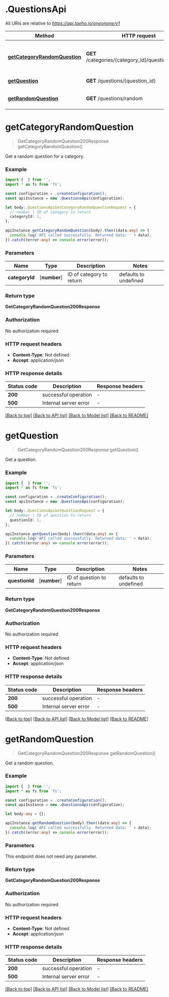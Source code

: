 # .QuestionsApi

All URIs are relative to *https://api.taeho.io/oneonone/v1*

Method | HTTP request | Description
------------- | ------------- | -------------
[**getCategoryRandomQuestion**](QuestionsApi.md#getCategoryRandomQuestion) | **GET** /categories/{category_id}/questions/random | Get a random question for a category
[**getQuestion**](QuestionsApi.md#getQuestion) | **GET** /questions/{question_id} | Get a question
[**getRandomQuestion**](QuestionsApi.md#getRandomQuestion) | **GET** /questions/random | Get a random question


# **getCategoryRandomQuestion**
> GetCategoryRandomQuestion200Response getCategoryRandomQuestion()

Get a random question for a category.

### Example


```typescript
import {  } from '';
import * as fs from 'fs';

const configuration = .createConfiguration();
const apiInstance = new .QuestionsApi(configuration);

let body:.QuestionsApiGetCategoryRandomQuestionRequest = {
  // number | ID of category to return
  categoryId: 1,
};

apiInstance.getCategoryRandomQuestion(body).then((data:any) => {
  console.log('API called successfully. Returned data: ' + data);
}).catch((error:any) => console.error(error));
```


### Parameters

Name | Type | Description  | Notes
------------- | ------------- | ------------- | -------------
 **categoryId** | [**number**] | ID of category to return | defaults to undefined


### Return type

**GetCategoryRandomQuestion200Response**

### Authorization

No authorization required

### HTTP request headers

 - **Content-Type**: Not defined
 - **Accept**: application/json


### HTTP response details
| Status code | Description | Response headers |
|-------------|-------------|------------------|
**200** | successful operation |  -  |
**500** | Internal server error |  -  |

[[Back to top]](#) [[Back to API list]](README.md#documentation-for-api-endpoints) [[Back to Model list]](README.md#documentation-for-models) [[Back to README]](README.md)

# **getQuestion**
> GetCategoryRandomQuestion200Response getQuestion()

Get a question.

### Example


```typescript
import {  } from '';
import * as fs from 'fs';

const configuration = .createConfiguration();
const apiInstance = new .QuestionsApi(configuration);

let body:.QuestionsApiGetQuestionRequest = {
  // number | ID of question to return
  questionId: 1,
};

apiInstance.getQuestion(body).then((data:any) => {
  console.log('API called successfully. Returned data: ' + data);
}).catch((error:any) => console.error(error));
```


### Parameters

Name | Type | Description  | Notes
------------- | ------------- | ------------- | -------------
 **questionId** | [**number**] | ID of question to return | defaults to undefined


### Return type

**GetCategoryRandomQuestion200Response**

### Authorization

No authorization required

### HTTP request headers

 - **Content-Type**: Not defined
 - **Accept**: application/json


### HTTP response details
| Status code | Description | Response headers |
|-------------|-------------|------------------|
**200** | successful operation |  -  |
**500** | Internal server error |  -  |

[[Back to top]](#) [[Back to API list]](README.md#documentation-for-api-endpoints) [[Back to Model list]](README.md#documentation-for-models) [[Back to README]](README.md)

# **getRandomQuestion**
> GetCategoryRandomQuestion200Response getRandomQuestion()

Get a random question.

### Example


```typescript
import {  } from '';
import * as fs from 'fs';

const configuration = .createConfiguration();
const apiInstance = new .QuestionsApi(configuration);

let body:any = {};

apiInstance.getRandomQuestion(body).then((data:any) => {
  console.log('API called successfully. Returned data: ' + data);
}).catch((error:any) => console.error(error));
```


### Parameters
This endpoint does not need any parameter.


### Return type

**GetCategoryRandomQuestion200Response**

### Authorization

No authorization required

### HTTP request headers

 - **Content-Type**: Not defined
 - **Accept**: application/json


### HTTP response details
| Status code | Description | Response headers |
|-------------|-------------|------------------|
**200** | successful operation |  -  |
**500** | Internal server error |  -  |

[[Back to top]](#) [[Back to API list]](README.md#documentation-for-api-endpoints) [[Back to Model list]](README.md#documentation-for-models) [[Back to README]](README.md)


